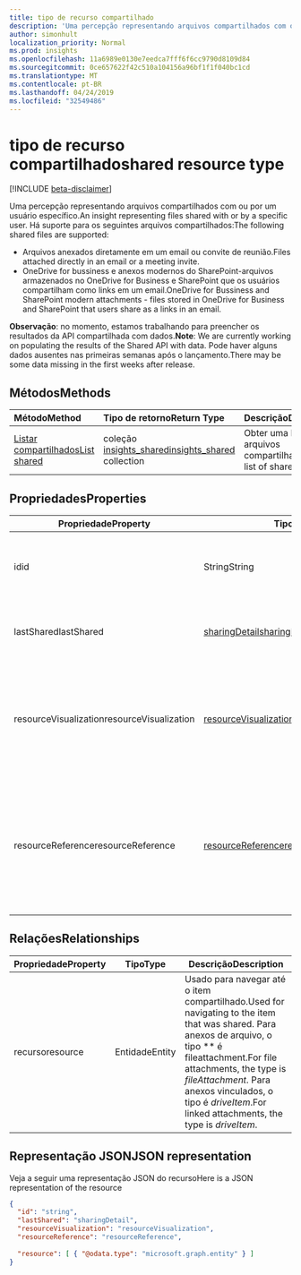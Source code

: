 ```yaml
---
title: tipo de recurso compartilhado
description: 'Uma percepção representando arquivos compartilhados com ou por um usuário específico. Há suporte para os seguintes arquivos compartilhados:'
author: simonhult
localization_priority: Normal
ms.prod: insights
ms.openlocfilehash: 11a6989e0130e7eedca7fff6f6cc9790d8109d84
ms.sourcegitcommit: 0ce657622f42c510a104156a96bf1f1f040bc1cd
ms.translationtype: MT
ms.contentlocale: pt-BR
ms.lasthandoff: 04/24/2019
ms.locfileid: "32549486"
---
```

# <a name="shared-resource-type"></a><span data-ttu-id="0704b-104">tipo de recurso compartilhado</span><span class="sxs-lookup"><span data-stu-id="0704b-104">shared resource type</span></span>

[!INCLUDE [beta-disclaimer](../../includes/beta-disclaimer.md)]

<span data-ttu-id="0704b-105">Uma percepção representando arquivos compartilhados com ou por um usuário específico.</span><span class="sxs-lookup"><span data-stu-id="0704b-105">An insight representing files shared with or by a specific user.</span></span> <span data-ttu-id="0704b-106">Há suporte para os seguintes arquivos compartilhados:</span><span class="sxs-lookup"><span data-stu-id="0704b-106">The following shared files are supported:</span></span>

- <span data-ttu-id="0704b-107">Arquivos anexados diretamente em um email ou convite de reunião.</span><span class="sxs-lookup"><span data-stu-id="0704b-107">Files attached directly in an email or a meeting invite.</span></span>
- <span data-ttu-id="0704b-108">OneDrive for bussiness e anexos modernos do SharePoint-arquivos armazenados no OneDrive for Business e SharePoint que os usuários compartilham como links em um email.</span><span class="sxs-lookup"><span data-stu-id="0704b-108">OneDrive for Bussiness and SharePoint modern attachments - files stored in OneDrive for Business and SharePoint that users share as a links in an email.</span></span>

<span data-ttu-id="0704b-109">**Observação**: no momento, estamos trabalhando para preencher os resultados da API compartilhada com dados.</span><span class="sxs-lookup"><span data-stu-id="0704b-109">**Note**: We are currently working on populating the results of the Shared API with data.</span></span> <span data-ttu-id="0704b-110">Pode haver alguns dados ausentes nas primeiras semanas após o lançamento.</span><span class="sxs-lookup"><span data-stu-id="0704b-110">There may be some data missing in the first weeks after release.</span></span>

## <a name="methods"></a><span data-ttu-id="0704b-111">Métodos</span><span class="sxs-lookup"><span data-stu-id="0704b-111">Methods</span></span>

| <span data-ttu-id="0704b-112">Método</span><span class="sxs-lookup"><span data-stu-id="0704b-112">Method</span></span>       | <span data-ttu-id="0704b-113">Tipo de retorno</span><span class="sxs-lookup"><span data-stu-id="0704b-113">Return Type</span></span>  |<span data-ttu-id="0704b-114">Descrição</span><span class="sxs-lookup"><span data-stu-id="0704b-114">Description</span></span>|
|:---------------|:--------|:----------|
|[<span data-ttu-id="0704b-115">Listar compartilhados</span><span class="sxs-lookup"><span data-stu-id="0704b-115">List shared</span></span>](../api/insights-list-shared.md) |<span data-ttu-id="0704b-116">coleção [insights_shared](insights-shared.md)</span><span class="sxs-lookup"><span data-stu-id="0704b-116">[insights_shared](insights-shared.md) collection</span></span>| <span data-ttu-id="0704b-117">Obter uma lista de arquivos compartilhados.</span><span class="sxs-lookup"><span data-stu-id="0704b-117">Get a list of shared files.</span></span>|

## <a name="properties"></a><span data-ttu-id="0704b-118">Propriedades</span><span class="sxs-lookup"><span data-stu-id="0704b-118">Properties</span></span>

| <span data-ttu-id="0704b-119">Propriedade</span><span class="sxs-lookup"><span data-stu-id="0704b-119">Property</span></span>              | <span data-ttu-id="0704b-120">Tipo</span><span class="sxs-lookup"><span data-stu-id="0704b-120">Type</span></span>                      | <span data-ttu-id="0704b-121">Descrição</span><span class="sxs-lookup"><span data-stu-id="0704b-121">Description</span></span>  |
| -------------         |---------------            | -------------|
| <span data-ttu-id="0704b-122">id</span><span class="sxs-lookup"><span data-stu-id="0704b-122">id</span></span>                    | <span data-ttu-id="0704b-123">String</span><span class="sxs-lookup"><span data-stu-id="0704b-123">String</span></span>                    | <span data-ttu-id="0704b-124">Identificador exclusivo da relação.</span><span class="sxs-lookup"><span data-stu-id="0704b-124">Unique identifier of the relationship.</span></span> <span data-ttu-id="0704b-125">Somente leitura.</span><span class="sxs-lookup"><span data-stu-id="0704b-125">Read only.</span></span>        |
| <span data-ttu-id="0704b-126">lastShared</span><span class="sxs-lookup"><span data-stu-id="0704b-126">lastShared</span></span>            | [<span data-ttu-id="0704b-127">sharingDetail</span><span class="sxs-lookup"><span data-stu-id="0704b-127">sharingDetail</span></span>](insights-sharingdetail.md)                | <span data-ttu-id="0704b-128">Detalhes sobre o item compartilhado.</span><span class="sxs-lookup"><span data-stu-id="0704b-128">Details about the shared item.</span></span> <span data-ttu-id="0704b-129">Somente leitura.</span><span class="sxs-lookup"><span data-stu-id="0704b-129">Read only.</span></span>        |
| <span data-ttu-id="0704b-130">resourceVisualization</span><span class="sxs-lookup"><span data-stu-id="0704b-130">resourceVisualization</span></span> | [<span data-ttu-id="0704b-131">resourceVisualization</span><span class="sxs-lookup"><span data-stu-id="0704b-131">resourceVisualization</span></span>](insights-resourcevisualization.md)                | <span data-ttu-id="0704b-132">Propriedades que você pode usar para visualizar o documento em sua experiência.</span><span class="sxs-lookup"><span data-stu-id="0704b-132">Properties that you can use to visualize the document in your experience.</span></span> <span data-ttu-id="0704b-133">Somente leitura</span><span class="sxs-lookup"><span data-stu-id="0704b-133">Read-only</span></span>      |
| <span data-ttu-id="0704b-134">resourceReference</span><span class="sxs-lookup"><span data-stu-id="0704b-134">resourceReference</span></span>     | [<span data-ttu-id="0704b-135">resourceReference</span><span class="sxs-lookup"><span data-stu-id="0704b-135">resourceReference</span></span>](insights-resourcereference.md)                      | <span data-ttu-id="0704b-136">Propriedades de referência do documento compartilhado, como a URL e o tipo do documento.</span><span class="sxs-lookup"><span data-stu-id="0704b-136">Reference properties of the shared document, such as the url and type of the document.</span></span> <span data-ttu-id="0704b-137">Somente leitura</span><span class="sxs-lookup"><span data-stu-id="0704b-137">Read-only</span></span>       |

## <a name="relationships"></a><span data-ttu-id="0704b-138">Relações</span><span class="sxs-lookup"><span data-stu-id="0704b-138">Relationships</span></span>

| <span data-ttu-id="0704b-139">Propriedade</span><span class="sxs-lookup"><span data-stu-id="0704b-139">Property</span></span>      | <span data-ttu-id="0704b-140">Tipo</span><span class="sxs-lookup"><span data-stu-id="0704b-140">Type</span></span>          | <span data-ttu-id="0704b-141">Descrição</span><span class="sxs-lookup"><span data-stu-id="0704b-141">Description</span></span>  |
| ------------- |---------------| -------------|
| <span data-ttu-id="0704b-142">recurso</span><span class="sxs-lookup"><span data-stu-id="0704b-142">resource</span></span>      | <span data-ttu-id="0704b-143">Entidade</span><span class="sxs-lookup"><span data-stu-id="0704b-143">Entity</span></span>        | <span data-ttu-id="0704b-144">Usado para navegar até o item compartilhado.</span><span class="sxs-lookup"><span data-stu-id="0704b-144">Used for navigating to the item that was shared.</span></span> <span data-ttu-id="0704b-145">Para anexos de arquivo, o tipo \*\* é fileattachment.</span><span class="sxs-lookup"><span data-stu-id="0704b-145">For file attachments, the type is *fileAttachment*.</span></span> <span data-ttu-id="0704b-146">Para anexos vinculados, o tipo é *driveItem*.</span><span class="sxs-lookup"><span data-stu-id="0704b-146">For linked attachments, the type is *driveItem*.</span></span> |

## <a name="json-representation"></a><span data-ttu-id="0704b-147">Representação JSON</span><span class="sxs-lookup"><span data-stu-id="0704b-147">JSON representation</span></span>
<span data-ttu-id="0704b-148">Veja a seguir uma representação JSON do recurso</span><span class="sxs-lookup"><span data-stu-id="0704b-148">Here is a JSON representation of the resource</span></span>

```json
{
  "id": "string",
  "lastShared": "sharingDetail",
  "resourceVisualization": "resourceVisualization",
  "resourceReference": "resourceReference",
  
  "resource": [ { "@odata.type": "microsoft.graph.entity" } ]
}
```
<!--
{
  "type": "#page.annotation",
  "suppressions": [
    "Error: /api-reference/beta/resources/insights-shared.md:\r\n      Exception processing links.\r\n    System.ArgumentException: Link Definition was null. Link text: !INCLUDE [beta-disclaimer](../../includes/beta-disclaimer.md)\r\n      at ApiDoctor.Validation.DocFile.get_LinkDestinations()\r\n      at ApiDoctor.Validation.DocSet.ValidateLinks(Boolean includeWarnings, String[] relativePathForFiles, IssueLogger issues, Boolean requireFilenameCaseMatch, Boolean printOrphanedFiles)"
  ]
}
-->
